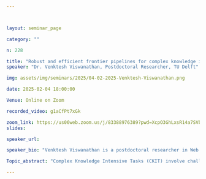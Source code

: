 ```yaml
---



layout: seminar_page

category: ""

n: 228

title: "Robust and efficient frontier pipelines for complex knowledge intensive tasks in the era of LLMs "
speaker: "Dr. Venktesh Viswanathan, Postdoctoral Researcher, TU Delft"

img: assets/img/seminars/2025/04-02-2025-Venktesh-Viswanathan.png

date: 2025-02-04 18:00:00 

Venue: Online on Zoom 

recorded_video: g1aCfPt7xGk

zoom_link: https://us06web.zoom.us/j/83388976389?pwd=XcpO3GhLxsR14a7SVbPx33HQQa1jbt.1 
slides: 

speaker_url: 

speaker_bio: "Venktesh Viswanathan is a postdoctoral researcher in Web Information Systems group in department of EEMCS at TU Delft working with Dr. Avishek Anand. He completed his PhD at IIIT-Delhi, India and is also the recipient of  the prestigious PMFDR (Prime Minister Fellowship For Doctoral Research) fellowship. His thesis was titled "Learning Content curation and enrichment"  where he worked on building pipelines for tagging and organizing content in online learning platforms. He also worked on improving knowledge discovery in such platforms.   He currently works at the intersection of NLP and IR on building efficient and robust frontier  pipelines for knowledge intensive tasks like complex fact-checking and complex Question Answering for applications that have direct social impact.  His works have been published at ECML-PKDD, IEEE TKDE, WSDM, SIGIR, ECIR, CIKM, AIED, EMNLP. He has also reviewed for EMNLP,NAACL,ECIR,SIGIR,CIKM,WSDM,SIGKDD,ACL."

Topic_abstract: "Complex Knowledge Intensive Tasks (CKIT) involve challenging problems in areas such as complex fact-checking, and complex Question Answering (QA) that require multistep reasoning as shown in the example above using knowledge from hybrid sources. These tasks usually require a complex pipeline involving query understanding which might entail decomposing the query as shown above, retrieving appropriate evidence from knowledge sources and a generative component that reasons over the given evidence and provides the output depending on the task. These tasks have direct impact on addressing real-world complex information needs in domains such as healthcare where MDT (Multi-disciplinary teams) require concise information on protocol to handle a patient by reasoning on his prior reports, matching symptoms with appropriate protocol to aid doctors in informed decision making. Making progress on complex Qa and complex Fact-Checking also aids research analysts and journalists obviating the need for time-consuming search. In my talk, I will first introduce the retrieval and reasoning gap even in the current era or Frontier Models/Large Language Models for CKIT based on detailed studies on existing benchmarks and new benchmarks collected by our group. Then I will introduce efficient exemplar selection methods with theoretical guarantees that can aid in inducing reasoning capabilities in LLMs.  I will also introduce neighborhood aware retrieval approaches that aim to bridge the retrieval gap by solving the  bounded recall problem in top-k contexts employed in RAG systems for obtaining predictions from the LLM. While presenting encouraging results, we will also discuss limitations and exciting future directions to advance robust frontier pipelines for  CKIT."

---
```

 
